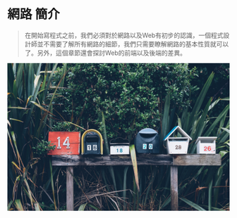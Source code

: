 # 網路 簡介

> 在開始寫程式之前，我們必須對於網路以及Web有初步的認識，一個程式設計師並不需要了解所有網路的細節，我們只需要瞭解網路的基本性質就可以了。另外，這個章節還會探討Web的前端以及後端的差異。

![](/assets/mathyas-kurmann-102977.jpg)

